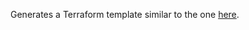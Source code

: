 Generates a Terraform template similar to the one [here](https://registry.terraform.io/providers/kislerdm/neon/latest/docs/guides/e2e-example#code-snippet).
